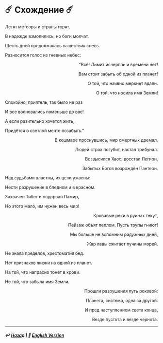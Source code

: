 
# ☄️ Схождение ☄️
<p align="left">Летят метеоры и страны горят.</p>
  
<p align="left">В надежде взмолились, но боги молчат.</p>
  
<p align="left">Шесть дней продолжалась нашествия спесь.</p>
  
<p align="left">Разносится голос из гневных небес:</p>

<p align="right">"Всё! Лимит исчерпан и времени нет!</p>
  
<p align="right">Вам стоит забыть об одной из планет!</p>

<p align="right">О той, что наивно меркнет вдали.</p>

<p align="right">О той, что носила имя Земли!</p>

<p align="left">Спокойно, приятель, так было не раз</p>
  
<p align="left">И все волновались поменьше до вас!</p>

<p align="left">А если разительно хочется жить,</p>

<p align="left">Придётся о светлой мечте позабыть."</p>

<p align="right">В кошмаре проснувшись, мир смертных дремал.</p>
  
<p align="right">Людей страх погубит, настал трибунал.</p>

<p align="right">Возвысился Хаос, восстал Легион,</p>

<p align="right">Забытых Богов возрождён Пантеон.</p>

<p align="left">Над судьбами властны, их цели ужасны:</p>
  
<p align="left">Нести разрушение в бледном и в красном.</p>

<p align="left">Захвачен Тибет и подорван Памир,</p>

<p align="left">Но этого мало, им нужен весь мир!</p>

<p align="right">Кровавые реки в руинах текут,</p>

<p align="right">Пейзаж объят пеплом. Пусть трупы гниют!</p>

<p align="right">Мы больше не вспомним радужных дней,</p>

<p align="right">Жар лавы сжигает пучины морей.</p>

<p align="left">Не знала пределов, хрестоматия бед.</p>
  
<p align="left">Нет признаков жизни на одной из планет.</p>

<p align="left">На той, что напрасно тонет в крови.</p>

<p align="left">Не той, что забыла имя Земли.</p>

<p align="right">Прошли разрушения путь роковой:</p>
  
<p align="right">Планета, система, одна за другой.</p>

<p align="right">И пред наступлением света конца,</p>

<p align="right">Везде пустота и везде чернота.</p>

***

##### ↩️ [Назад](index-2.md) | 🗽 [English Version](convergence.md.md)

